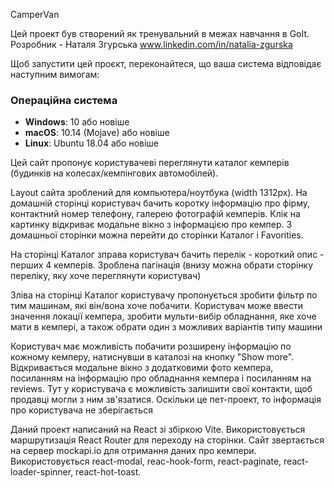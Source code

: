 CamperVan

Цей проект був створений як тренувальний в межах навчання в GoIt. Розробник -
Наталя Згурська www.linkedin.com/in/natalia-zgurska

Щоб запустити цей проєкт, переконайтеся, що ваша система відповідає наступним
вимогам:

### Операційна система

- **Windows**: 10 або новіше
- **macOS**: 10.14 (Mojave) або новіше
- **Linux**: Ubuntu 18.04 або новіше

Цей сайт пропонує користувачеві переглянути каталог кемперів (будинків на
колесах/кемпінгових автомобілей).

Layout сайта зроблений для компьютера/ноутбука (width 1312px). На домашній
сторінці користувач бачить коротку інформацію про фірму, контактний номер
телефону, галерею фотографій кемперів. Клік на картинку відкриває модальне вікно
з інформацією про кемпер. З домашньої сторінки можна перейти до сторінки Каталог
і Favorities.

На сторінці Каталог зправа користувач бачить перелік - короткий опис - перших 4
кемперів. Зроблена пагінація (внизу можна обрати сторінку переліку, яку хоче
переглянути користувач)

Зліва на сторінці Каталог користувачу пропонується зробити фільтр по тим
машинам, які він/вона хоче побачити. Користувач може ввести значення локації
кемпера, зробити мульти-вибір обладнання, яке хоче мати в кемпері, а також
обрати один з можливих варіантів типу машини

Користувач має можливість побачити розширену інформацію по кожному кемперу,
натиснувши в каталозі на кнопку "Show more". Відкривається модальне вікно з
додатковими фото кемпера, посиланням на інформацію про обладнання кемпера і
посиланням на reviews. Тут у користувача є можливість залишити свої контакти,
щоб продавці могли з ним зв'язатися. Оскільки це пет-проект, то інформація про
користувача не зберігається

Даний проект написаний на React зі збіркою Vite. Використовується маршрутизація
React Router для переходу на сторінки. Сайт звертається на сервер mockapi.io для
отримання даних про кемпери. Використовується react-modal, reac-hook-form,
react-paginate, react-loader-spinner, react-hot-toast.
